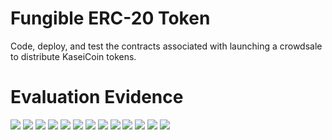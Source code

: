 # Fungible ERC-20 Token

Code, deploy, and test the contracts associated with launching a crowdsale to distribute KaseiCoin tokens.

# Evaluation Evidence

![](images/01.png)
![](images/02.png)
![](images/03.png)
![](images/04.png)
![](images/05.png)
![](images/06.png)
![](images/07.png)
![](images/08.png)
![](images/09.png)
![](images/10.png)
![](images/11.png)
![](images/12.png)
![](images/13.png)